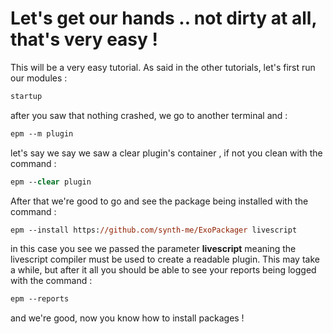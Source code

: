 # Let's get our hands .. not dirty at all, that's very easy ! 

This will be a very easy tutorial. As said in the other tutorials, let's first run our modules : 

```ps
startup 
``` 

after you saw that nothing crashed, we go to another terminal and : 

```ps
epm --m plugin
```

let's say we say we saw a clear plugin's container , if not you clean with the command : 

```ps
epm --clear plugin
```

After that we're good to go and see the package being installed with the command : 

```ps
epm --install https://github.com/synth-me/ExoPackager livescript
```

in this case you see we passed the parameter **livescript** meaning the livescript compiler must be used 
to create a readable plugin. This may take a while, but after it all you should be able to see your reports
being logged with the command : 

```ps
epm --reports 
```

and we're good, now you know how to install packages ! 

